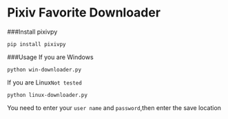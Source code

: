 # Pixiv Favorite Downloader

###Install pixivpy
~~~
pip install pixivpy
~~~

###Usage
If you are Windows
~~~
python win-downloader.py
~~~

If you are Linux`Not tested`
~~~
python linux-downloader.py
~~~

You need to enter your `user name` and `password`,then enter the save location
